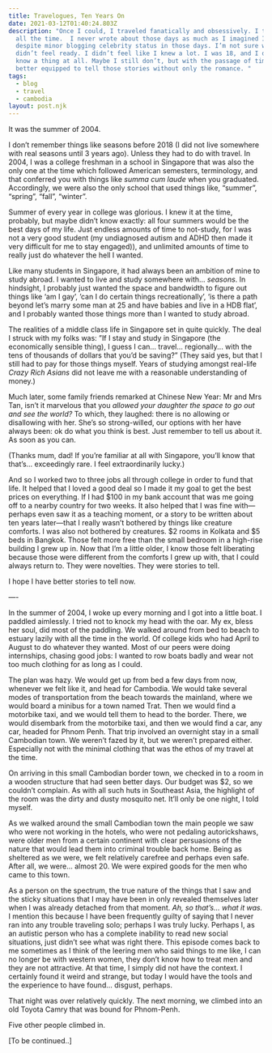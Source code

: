 ```yaml
---
title: Travelogues, Ten Years On
date: 2021-03-12T01:40:24.803Z
description: "Once I could, I traveled fanatically and obsessively. I traveled
  all the time.  I never wrote about those days as much as I imagined I would,
  despite minor blogging celebrity status in those days. I’m not sure why. I
  didn’t feel ready. I didn’t feel like I knew a lot. I was 18, and I didn’t
  know a thing at all. Maybe I still don’t, but with the passage of time I feel
  better equipped to tell those stories without only the romance. "
tags: 
  - blog
  - travel
  - cambodia
layout: post.njk
---
```

It was the summer of 2004.

I don’t remember things like seasons before 2018 (I did not live somewhere with real seasons until 3 years ago). Unless they had to do with travel. In 2004, I was a college freshman in a school in Singapore that was also the only one at the time which followed American semesters, terminology, and that conferred you with things like *summa cum laude* when you graduated. Accordingly, we were also the only school that used things like, “summer”, “spring”, “fall”, “winter”. 

Summer of every year in college was glorious. I knew it at the time, probably, but maybe didn’t know exactly: all four summers would be the best days of my life. Just endless amounts of time to not-study, for I was not a very good student (my undiagnosed autism and ADHD then made it very difficult for me to stay engaged)), and unlimited amounts of time to really just do whatever the hell I wanted.

Like many students in Singapore, it had always been an ambition of mine to study abroad. I wanted to live and study somewhere with... *seasons*. In hindsight, I probably just wanted the space and bandwidth to figure out things like ‘am I gay’, ’can I do certain things recreationally’, ‘is there a path beyond let’s marry some man at 25 and have babies and live in a HDB flat’, and I probably wanted those things more than I wanted to study abroad.

The realities of a middle class life in Singapore set in quite quickly. The deal I struck with my folks was: ”If I stay and study in Singapore (the economically sensible thing), I guess I can... travel... regionally... with the tens of thousands of dollars that you’d be saving?” (They said yes, but that I still had to pay for those things myself. Years of studying amongst real-life *Crazy Rich Asians* did not leave me with a reasonable understanding of money.) 

Much later, some family friends remarked at Chinese New Year: Mr and Mrs Tan, isn’t it marvelous that you *allowed your daughter the space to go out and see the world?* To which, they laughed: there is no allowing or disallowing with her. She’s so strong-willed, our options with her have always been: ok do what you think is best. Just remember to tell us about it. As soon as you can.

(Thanks mum, dad! If you’re familiar at all with Singapore, you’ll know that that’s... exceedingly rare. I feel extraordinarily lucky.)

And so I worked two to three jobs all through college in order to fund that life. It helped that I loved a good deal so I made it my goal to get the best prices on everything. If I had $100 in my bank account that was me going off to a nearby country for two weeks. It also helped that I was fine with—perhaps even saw it as a teaching moment, or a story to be written about ten years later—that I really wasn’t bothered by things like creature comforts. I was also not bothered by creatures. $2 rooms in Kolkata and $5 beds in Bangkok. Those felt more free than the small bedroom in a high-rise building I grew up in. Now that I’m a little older, I know those felt liberating because those were different from the comforts I grew up with, that I could always return to. They were novelties. They were stories to tell. 

I hope I have better stories to tell now.

—-

In the summer of 2004, I woke up every morning and I got into a little boat. I paddled aimlessly. I tried not to knock my head with the oar. My ex, bless her soul, did most of the paddling. We walked around from bed to beach to estuary lazily with all the time in the world. Of college kids who had April to August to do whatever they wanted. Most of our peers were doing internships, chasing good jobs: I wanted to row boats badly and wear not too much clothing for as long as I could. 

The plan was hazy. We would get up from bed a few days from now, whenever we felt like it, and head for Cambodia. We would take several modes of transportation from the beach towards the mainland, where we would board a minibus for a town named Trat. Then we would find a motorbike taxi, and we would tell them to head to the border. There, we would disembark from the motorbike taxi, and then we would find a car, any car, headed for Phnom Penh. That trip involved an overnight stay in a small Cambodian town. We weren’t fazed by it, but we weren’t prepared either. Especially not with the minimal clothing that was the ethos of my travel at the time. 

On arriving in this small Cambodian border town, we checked in to a room in a wooden structure that had seen better days. Our budget was $2, so we couldn’t complain. As with all such huts in Southeast Asia, the highlight of the room was the dirty and dusty mosquito net. It’ll only be one night, I told myself. 

As we walked around the small Cambodian town the main people we saw who were not working in the hotels, who were not pedaling autorickshaws, were older men from a certain continent with clear persuasions of the nature that would lead them into criminal trouble back home. Being as sheltered as we were, we felt relatively carefree and perhaps even safe. After all, we were... almost 20. We were expired goods for the men who came to this town. 

As a person on the spectrum, the true nature of the things that I saw and the sticky situations that I may have been in only revealed themselves later when I was already detached from that moment. *Ah, so that’s... what it was.* I mention this because I have been frequently guilty of saying that I never ran into any trouble traveling solo; perhaps I was truly lucky. Perhaps I, as an autistic person who has a complete inability to read new social situations, just didn’t see what was right there. This episode comes back to me sometimes as I think of the leering men who said things to me like, I can no longer be with western women, they don’t know how to treat men and they are not attractive. At that time, I simply did not have the context. I certainly found it weird and strange, but today I would have the tools and the experience to have found... disgust, perhaps. 

That night was over relatively quickly. The next morning, we climbed into an old Toyota Camry that was bound for Phnom-Penh.

Five other people climbed in. 

\[To be continued..]
